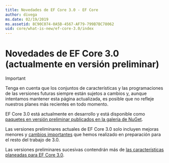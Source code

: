 ```yaml
---
title: Novedades de EF Core 3.0 - EF Core
author: divega
ms.date: 02/19/2019
ms.assetid: 8C90C074-0A5B-4567-AF79-799B7BC78062
uid: core/what-is-new/ef-core-3.0/index
---
```


# <a name="what-is-new-in-ef-core-30-currently-in-preview"></a>Novedades de EF Core 3.0 (actualmente en versión preliminar)

> [!IMPORTANT]
> Tenga en cuenta que los conjuntos de características y las programaciones de las versiones futuras siempre están sujetos a cambios y, aunque intentamos mantener esta página actualizada, es posible que no refleje nuestros planes más recientes en todo momento.

EF Core 3.0 está actualmente en desarrollo y está disponible como [paquetes en versión preliminar publicados en la galería de NuGet](https://www.nuget.org/packages/Microsoft.EntityFrameworkCore/). 

Las versiones preliminares actuales de EF Core 3.0 solo incluyen mejoras menores y [cambios importantes](xref:core/what-is-new/ef-core-3.0/breaking-changes) que hemos realizado en preparación para el resto del trabajo de 3.0. 

Las versiones preliminares sucesivas contendrán más de [las características planeadas para EF Core 3.0](xref:core/what-is-new/ef-core-3.0/features).